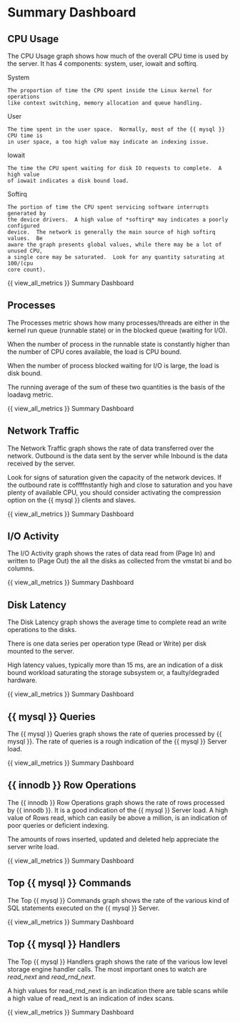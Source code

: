 # Summary Dashboard

## CPU Usage

The CPU Usage graph shows how much of the overall CPU time is used by the
server.  It has 4 components: system, user, iowait and softirq.

System

    The proportion of time the CPU spent inside the Linux kernel for operations
    like context switching, memory allocation and queue handling.

User

    The time spent in the user space.  Normally, most of the {{ mysql }} CPU time is
    in user space, a too high value may indicate an indexing issue.

Iowait

    The time the CPU spent waiting for disk IO requests to complete.  A high value
    of iowait indicates a disk bound load.

Softirq

    The portion of time the CPU spent servicing software interrupts generated by
    the device drivers.  A high value of *softirq* may indicates a poorly configured
    device.  The network is generally the main source of high softirq values.  Be
    aware the graph presents global values, while there may be a lot of unused CPU,
    a single core may be saturated.  Look for any quantity saturating at 100/(cpu
    core count).

{{ view_all_metrics }} Summary Dashboard

## Processes

The Processes metric shows how many processes/threads are either in the kernel
run queue (runnable state) or in the blocked queue (waiting for I/O).

When the number of process in the runnable state is constantly higher than the
number of CPU cores available, the load is CPU bound.

When the number of process blocked waiting for I/O is large, the load is disk bound.

The running average of the sum of these two quantities is the basis of the loadavg metric.

{{ view_all_metrics }} Summary Dashboard

## Network Traffic

The Network Traffic graph shows the rate of data transferred over the network.
Outbound is the data sent by the server while Inbound is the data received by
the server.

Look for signs of saturation given the capacity of the network devices. If the
outbound rate is coffffnstantly high and close to saturation and you have plenty
of available CPU, you should consider activating the compression option on the
{{ mysql }} clients and slaves.

{{ view_all_metrics }} Summary Dashboard

## I/O Activity

The I/O Activity graph shows the rates of data read from (Page In) and written
to (Page Out) the all the disks as collected from the vmstat bi and bo columns.

{{ view_all_metrics }} Summary Dashboard

## Disk Latency

The Disk Latency graph shows the average time to complete read an write
operations to the disks.

There is one data series per operation type (Read or Write) per disk mounted to
the server.

High latency values, typically more than 15 ms,  are an indication of a disk
bound workload saturating the storage subsystem or, a faulty/degraded hardware.

{{ view_all_metrics }} Summary Dashboard

## {{ mysql }} Queries

The {{ mysql }} Queries graph shows the rate of queries processed by {{ mysql }}.  The rate
of queries is a rough indication of the {{ mysql }} Server load.

{{ view_all_metrics }} Summary Dashboard

## {{ innodb }} Row Operations

The {{ innodb }} Row Operations graph shows the rate of rows processed by {{ innodb }}.  It
is a good indication of the {{ mysql }} Server load.  A high value of Rows read, which
can easily be above a million, is an indication of poor queries or deficient
indexing.

The amounts of rows inserted, updated and deleted help appreciate the server
write load.

{{ view_all_metrics }} Summary Dashboard

## Top {{ mysql }} Commands

The Top {{ mysql }} Commands graph shows the rate of the various kind of SQL
statements executed on the {{ mysql }} Server.

{{ view_all_metrics }} Summary Dashboard

## Top {{ mysql }} Handlers

The Top {{ mysql }} Handlers graph shows the rate of the various low level storage
engine handler calls. The most important ones to watch are *read_next* and
*read_rnd_next*.

A high values for read_rnd_next is an indication there are table scans while a
high value of read_next is an indication of index scans.

{{ view_all_metrics }} Summary Dashboard
